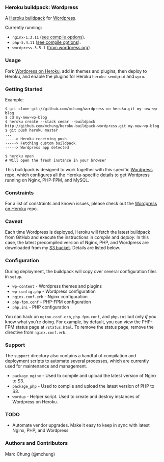 ### Heroku buildpack: Wordpress

A [Heroku buildpack](http://devcenter.heroku.com/articles/buildpack) for [Wordpress](http://wordpress.org).

Currently running:
* `nginx-1.3.11` ([see compile options](https://github.com/mchung/heroku-buildpack-wordpress/blob/master/support/package_nginx)).
* `php-5.4.11` ([see compile options](https://github.com/mchung/heroku-buildpack-wordpress/blob/master/support/package_php)).
* `wordpress-3.5.1` ([from wordpress.org](http://wordpress.org/download/release-archive/))

### Usage

Fork [Wordpress on Heroku](http://github.com/mchung/wordpress-on-heroku), add in themes and plugins, then deploy to Heroku, and enable the plugins for Heroku `heroku-sendgrid` and `wpro`.

### Getting Started

Example:

    $ git clone git://github.com/mchung/wordpress-on-heroku.git my-new-wp-blog
    $ cd my-new-wp-blog
    $ heroku create --stack cedar --buildpack http://github.com/mchung/heroku-buildpack-wordpress.git my-new-wp-blog
    $ git push heroku master
    ...
    -----> Heroku receiving push
    -----> Fetching custom buildpack
    -----> Wordpress app detected

    $ heroku open
    # Will open the fresh instance in your browser

This buildpack is designed to work together with this specific [Wordpress](http://github.com/mchung/wordpress-on-heroku) repo, which configures all the Heroku-specific details to get Wordpress running on Nginx, PHP-FPM, and MySQL.

### Constraints

For a list of constraints and known issues, please check out the [Wordpress on Heroku](http://github.com/mchung/wordpress-on-heroku) repo.

### Caveat

Each time Wordpress is deployed, Heroku will fetch the latest buildpack from GitHub and execute the instructions in *compile* and *deploy*.  In this case, the latest precompiled version of Nginx, PHP, and Wordpress are downloaded from my [S3 bucket](http://heroku-buildpack-wordpress.s3.amazonaws.com).  Details are listed below.

### Configuration

During deployment, the buildpack will copy over several configuration files in `setup`.

* `wp-content` - Wordpress themes and plugins
* `wp-config.php` - Wordpress configuration
* `nginx.conf.erb` - Nginx configuration
* `php-fpm.conf` - PHP-FPM configuration
* `php.ini` - PHP configuration

You can hack on `nginx.conf.erb`, `php-fpm.conf`, and `php.ini` but only *if* you know what you're doing.  For example, by default, you can view the PHP-FPM status page at `/status.html`.  To remove the status page, remove the directive from `nginx.conf.erb`.

### Support

The `support` directory also contains a handful of compilation and deployment scripts to automate several processes, which are currently used for maintenance and management.

* `package_nginx` - Used to compile and upload the latest version of Nginx to S3.
* `package_php` - Used to compile and upload the latest version of PHP to S3.
* `wordup` - Helper script. Used to create and destroy instances of Wordpress on Heroku.

### TODO

* Automate vendor upgrades. Make it easy to keep in sync with latest Nginx, PHP, and Wordpress

### Authors and Contributors
Marc Chung (@mchung)
